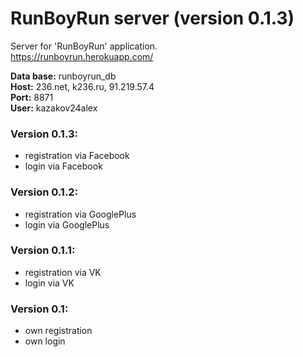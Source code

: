 # RunBoyRun server (version 0.1.3)
Server for 'RunBoyRun' application. <br/>
https://runboyrun.herokuapp.com/

**Data base:** runboyrun_db  <br/>
**Host:** 236.net, k236.ru, 91.219.57.4 <br/>
**Port:** 8871 <br/>
**User:** kazakov24alex <br/>

### Version 0.1.3:
- registration via Facebook
- login via Facebook


### Version 0.1.2:
- registration via GooglePlus
- login via GooglePlus

### Version 0.1.1:
- registration via VK
- login via VK

### Version 0.1:
- own registration
- own login
